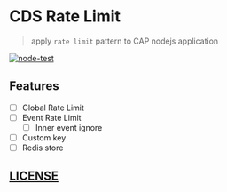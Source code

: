 # CDS Rate Limit

> apply `rate limit` pattern to CAP nodejs application

[![node-test](https://github.com/Soontao/cds-rate-limit/actions/workflows/nodejs.yml/badge.svg)](https://github.com/Soontao/cds-rate-limit/actions/workflows/nodejs.yml)

## Features

- [ ] Global Rate Limit
- [ ] Event Rate Limit
  - [ ] Inner event ignore
- [ ] Custom key
- [ ] Redis store

## [LICENSE](./LICENSE)
